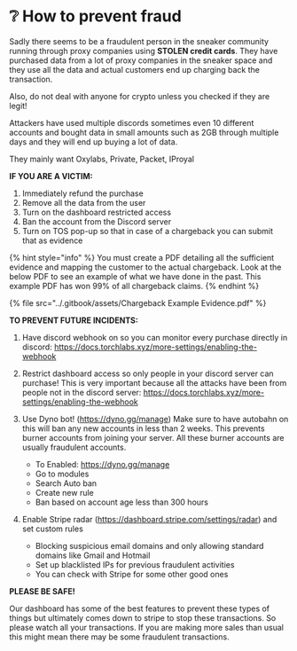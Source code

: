 # ❔ How to prevent fraud

Sadly there seems to be a fraudulent person in the sneaker community running through proxy companies using **STOLEN credit cards**. They have purchased data from a lot of proxy companies in the sneaker space and they use all the data and actual customers end up charging back the transaction.

Also, do not deal with anyone for crypto unless you checked if they are legit!

Attackers have used multiple discords sometimes even 10 different accounts and bought data in small amounts such as 2GB through multiple days and they will end up buying a lot of data.

They mainly want Oxylabs, Private, Packet, IProyal

**IF YOU ARE A VICTIM:**

1. Immediately refund the purchase
2. Remove all the data from the user
3. Turn on the dashboard restricted access
4. Ban the account from the Discord server
5. Turn on TOS pop-up so that in case of a chargeback you can submit that as evidence

{% hint style="info" %}
You must create a PDF detailing all the sufficient evidence and mapping the customer to the actual chargeback. Look at the below PDF to see an example of what we have done in the past. This example PDF has won 99% of all chargeback claims.
{% endhint %}

{% file src="../.gitbook/assets/Chargeback Example Evidence.pdf" %}

**TO PREVENT FUTURE INCIDENTS:**

1. Have discord webhook on so you can monitor every purchase directly in discord: https://docs.torchlabs.xyz/more-settings/enabling-the-webhook
2. Restrict dashboard access so only people in your discord server can purchase! This is very important because all the attacks have been from people not in the discord server: https://docs.torchlabs.xyz/more-settings/enabling-the-webhook
3.  Use Dyno bot! (https://dyno.gg/manage) Make sure to have autobahn on this will ban any new accounts in less than 2 weeks. This prevents burner accounts from joining your server. All these burner accounts are usually fraudulent accounts.

    * To Enabled: https://dyno.gg/manage
    * Go to modules
    * Search Auto ban
    * Create new rule
    * Ban based on account age less than 300 hours


4. Enable Stripe radar (https://dashboard.stripe.com/settings/radar) and set custom rules
   * Blocking suspicious email domains and only allowing standard domains like Gmail and Hotmail
   * Set up blacklisted IPs for previous fraudulent activities
   * You can check with Stripe for some other good ones

**PLEASE BE SAFE!**

Our dashboard has some of the best features to prevent these types of things but ultimately comes down to stripe to stop these transactions. So please watch all your transactions. If you are making more sales than usual this might mean there may be some fraudulent transactions.
